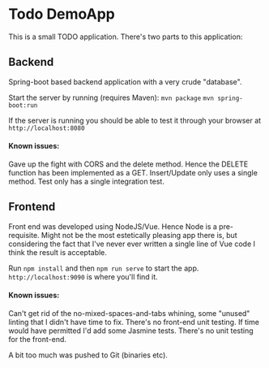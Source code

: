 # Todo DemoApp

This is a small TODO application.
There's two parts to this application:

## Backend 
Spring-boot based backend application with a very crude "database".
 
Start the server by running (requires Maven): 
`mvn package`
`mvn spring-boot:run`

If the server is running you should be able to test it through your browser at `http://localhost:8080`

#### Known issues:
Gave up the fight with CORS and the delete method. Hence the DELETE function has been implemented as a GET.
Insert/Update only uses a single method.
Test only has a single integration test.

## Frontend
Front end was developed using NodeJS/Vue.
Hence Node is a pre-requisite.
Might not be the most estetically pleasing app there is, but considering the fact that I've never ever written a single line of Vue code I think the result is acceptable.

Run `npm install` and then `npm run serve` to start the app.
`http://localhost:9090` is where you'll find it.

#### Known issues:
Can't get rid of the no-mixed-spaces-and-tabs whining, some "unused" linting that I didn't have time to fix.
There's no front-end unit testing. If time would have permitted I'd add some Jasmine tests.
There's no unit testing for the front-end. 

A bit too much was pushed to Git (binaries etc).
